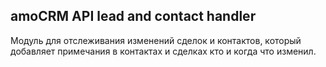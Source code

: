 ## amoCRM API lead and contact handler

Модуль для отслеживания изменений сделок и контактов, который добавляет примечания в контактах и сделках кто и когда что изменил.
